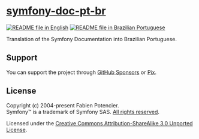 # [symfony-doc-pt-br][portal-link]

[![README file in English][readme-badge-en]][readme-lang-en]
[![README file in Brazilian Portuguese][readme-badge-pt-br]][readme-lang-pt-br]

Translation of the Symfony Documentation into Brazilian Portuguese.

## Support

You can support the project through [GitHub Sponsors][sponsor-github] or
[Pix][sponsor-pix].

## License

Copyright (c) 2004-present Fabien Potencier.<br>
Symfony™ is a trademark of Symfony SAS. [All rights reserved][trademark].

Licensed under the
[Creative Commons Attribution-ShareAlike 3.0 Unported License][license-cc].

[license-cc]: LICENSE.md

[portal-link]: https://docs.dev.br/pt-br/docs/symfony/doc/

[readme-badge-en]: https://img.shields.io/badge/lang-en-blue.svg

[readme-badge-pt-br]: https://img.shields.io/badge/lang-pt--br-dark--green.svg

[readme-lang-en]: README.EN.md

[readme-lang-pt-br]: README.md

[sponsor-github]: https://github.com/sponsors/docsdevbr

[sponsor-pix]: https://docs.dev.br/pt-br/support-us

[trademark]: https://symfony.com/trademark
